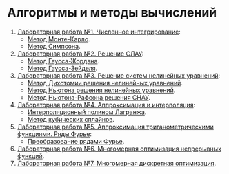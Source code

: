 # Алгоритмы и методы вычислений

1. [Лабораторная работа №1. Численное
интегрирование](https://github.com/Dariar-Danire/AlgorithmsAndMethodsOfCalculations/tree/master/src/main/java/com/example/algorithmsandmethodsofcalculations/lab1):
   + [Метод Монте-Карло](https://github.com/Dariar-Danire/AlgorithmsAndMethodsOfCalculations/blob/master/src/main/java/com/example/algorithmsandmethodsofcalculations/lab1/MonteKarloMethod.java).
   + [Метод Симпсона](https://github.com/Dariar-Danire/AlgorithmsAndMethodsOfCalculations/blob/master/src/main/java/com/example/algorithmsandmethodsofcalculations/lab1/SympsonMethod.java).
2. [Лабораторная работа №2. Решение СЛАУ](https://github.com/Dariar-Danire/AlgorithmsAndMethodsOfCalculations/tree/master/src/main/java/com/example/algorithmsandmethodsofcalculations/lab2):
   + [Метод Гаусса-Жордана](https://github.com/Dariar-Danire/AlgorithmsAndMethodsOfCalculations/blob/master/src/main/java/com/example/algorithmsandmethodsofcalculations/lab2/GaussJordan.java).
   + [Метод Гаусса-Зейделя](https://github.com/Dariar-Danire/AlgorithmsAndMethodsOfCalculations/blob/master/src/main/java/com/example/algorithmsandmethodsofcalculations/lab2/GaussZeidel.java).
3. [Лабораторная работа №3. Решение систем нелинейных уравнений](https://github.com/Dariar-Danire/AlgorithmsAndMethodsOfCalculations/tree/master/src/main/java/com/example/algorithmsandmethodsofcalculations/lab3):
   + [Метод Дихотомии решения нелинейных уравнений](https://github.com/Dariar-Danire/AlgorithmsAndMethodsOfCalculations/blob/master/src/main/java/com/example/algorithmsandmethodsofcalculations/lab3/Dihotomia.java).
   + [Метод Ньютона решения нелинейных уравнений](https://github.com/Dariar-Danire/AlgorithmsAndMethodsOfCalculations/blob/master/src/main/java/com/example/algorithmsandmethodsofcalculations/lab3/Newton.java).
   + [Метод Ньютона-Рафсона решения СНАУ](https://github.com/Dariar-Danire/AlgorithmsAndMethodsOfCalculations/blob/master/src/main/java/com/example/algorithmsandmethodsofcalculations/lab3/NewtonRafson.java).
4. [Лабораторная работа №4. Аппроксимация и интерполяция](https://github.com/Dariar-Danire/AlgorithmsAndMethodsOfCalculations/tree/master/src/main/java/com/example/algorithmsandmethodsofcalculations/lab4):
   + [Интерполяционный полином Лагранжа](https://github.com/Dariar-Danire/AlgorithmsAndMethodsOfCalculations/blob/master/src/main/java/com/example/algorithmsandmethodsofcalculations/lab4/LagrangeMethod.java).
   + [Метод кубических сплайнов](https://github.com/Dariar-Danire/AlgorithmsAndMethodsOfCalculations/blob/master/src/main/java/com/example/algorithmsandmethodsofcalculations/lab4/CubicSplineInterpolation.java).
5. [Лабораторная работа №5. Аппроксимация триганометрическими функциями. Ряды Фурье](https://github.com/Dariar-Danire/AlgorithmsAndMethodsOfCalculations/tree/master/src/main/java/com/example/algorithmsandmethodsofcalculations/lab5):
   + [Преобразование рядами Фурье](https://github.com/Dariar-Danire/FourierSeriesApproximation/tree/master).
6. [Лабораторная работа №6. Многомерная оптимизация непрерывных функций]().
7. [Лабораторная работа №7. Многомерная дискретная оптимизация]().
